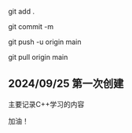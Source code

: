 git add .

git commit -m 

git push -u origin main


git pull origin main

## 2024/09/25 第一次创建
主要记录C++学习的内容

加油！